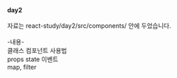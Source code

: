 <b>day2</b><br><br>
자료는
react-study/day2/src/components/
안에 두었습니다.
<br><br>
-내용-<br>
클래스 컴포넌트 사용법<br>
props state 이벤트<br>
map, filter<br>

